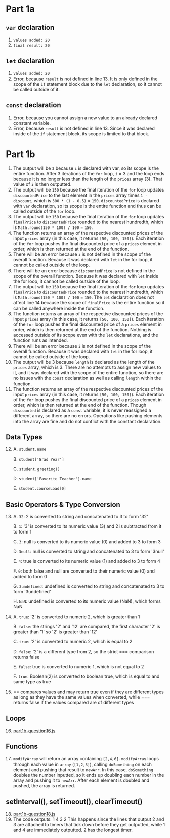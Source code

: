 # Part 1a

## `var` declaration

1. `values added: 20`
2. `final result: 20`

## `let` declaration

1. `values added: 20`
2. Error, because `result` is not defined in line 13. It is only defined in the scope of the `if` statement block due to the `let` declaration, so it cannot be called outside of it.

## `const` declaration

1. Error, because you cannot assign a new value to an already declared constant variable.
2. Error, because `result` is not defined in line 13. Since it was declared inside of the `if` statement block, its scope is limited to that block.

# Part 1b

1. The output will be `3` because `i` is declared with var, so its scope is the entire function. After 3 iterations of the `for` loop, `i` = 3 and the loop ends because it is no longer less than the length of the `prices` array (3). That value of `i` is then outputted.
2. The output will be `150` because the final iteration of the `for` loop updates `discountedPrice` to the last element in the `prices` array times `1 - discount`, which is `300 * (1 - 0.5)` = `150`. `discountedPrice` is declared with `var` declaration, so its scope is the entire function and thus can be called outside of the `for` loop.
3. The output will be `150` because the final iteration of the `for` loop updates `finalPrice` to `discountedPrice` rounded to the nearest hundredth, which is `Math.round(150 * 100) / 100` = `150`.
4. The function returns an array of the respective discounted prices of the input `prices` array (in this case, it returns `[50, 100, 150]`). Each iteration of the `for` loop pushes the final discounted price of a `prices` element in order, which is then returned at the end of the function.
5. There will be an error because `i` is not defined in the scope of the overall function. Because it was declared with `let` in the for loop, it cannot be called outside of the loop.
6. There will be an error because `discountedPrice` is not defined in the scope of the overall function. Because it was declared with `let` inside the for loop, it cannot be called outside of the loop.
7. The output will be `150` because the final iteration of the `for` loop updates `finalPrice` to `discountedPrice` rounded to the nearest hundredth, which is `Math.round(150 * 100) / 100` = `150`. The `let` declaration does not affect line 14 because the scope of `finalPrice` is the entire function so it can be called anywhere inside the function.
8. The function returns an array of the respective discounted prices of the input `prices` array (in this case, it returns `[50, 100, 150]`). Each iteration of the `for` loop pushes the final discounted price of a `prices` element in order, which is then returned at the end of the function. Nothing is accessed outside of its scope even with the `let` declarations, and the function runs as intended.
9. There will be an error because `i` is not defined in the scope of the overall function. Because it was declared with `let` in the for loop, it cannot be called outside of the loop.
10. The output will be 3 because `length` is declared as the length of the `prices` array, which is 3. There are no attempts to assign new values to it, and it was declared with the scope of the entire function, so there are no issues with the `const` declaration as well as calling `length` within the function.
11. The function returns an array of the respective discounted prices of the input `prices` array (in this case, it returns `[50, 100, 150]`). Each iteration of the `for` loop pushes the final discounted price of a `prices` element in order, which is then returned at the end of the function. Though `discounted` is declared as a `const` variable, it is never reassigned a different array, so there are no errors. Operations like pushing elements into the array are fine and do not conflict with the constant declaration.

## Data Types

12.
    A. `student.name`
    
    B. `student['Grad Year']`
    
    C. `student.greeting()`
    
    D. `student['Favorite Teacher'].name`
    
    E. `student.courseLoad[0]`

## Basic Operators & Type Conversion

13.
    A. `32`: 2 is converted to string and concatenated to 3 to form '32'
    
    B. `1`: '3' is converted to its numeric value (3) and 2 is subtracted from it to form 1
    
    C. `3`: null is converted to its numeric value (0) and added to 3 to form 3
    
    D. `3null`: null is converted to string and concatenated to 3 to form '3null'
    
    E. `4`: true is converted to its numeric value (1) and added to 3 to form 4
    
    F. `0`: both false and null are converted to their numeric value (0) and added to form 0
    
    G. `3undefined`: undefined is converted to string and concatenated to 3 to form '3undefined'
    
    H. `NaN`: undefined is converted to its numeric value (NaN), which forms NaN
    

14. 
    A. `true`: '2' is converted to numeric 2, which is greater than 1
    
    B. `false`: the strings '2' and '12' are compared, the first character '2' is greater than '1' so '2' is greater than '12'
    
    C. `true`: '2' is converted to numeric 2, which is equal to 2
    
    D. `false`: '2' is a different type from 2, so the strict === comparison returns false
    
    E. `false`: true is converted to numeric 1, which is not equal to 2
    
    F. `true`: Boolean(2) is converted to boolean true, which is equal to and same type as true
    
15. == compares values and may return true even if they are different types as long as they have the same values when converted, while === returns false if the values compared are of different types

## Loops

16. [part1b-question16.js](./part1b-question16.js)

## Functions

17. `modifyArray` will return an array containing `[2,4,6]`. `modifyArray` loops through each value in `array` (`[1,2,3]`), calling `doSomething` on each element and pushing that result to `newArr`. In this case, `doSomething` doubles the number inputted, so it ends up doubling each number in the array and pushing it to `newArr`. After each element is doubled and pushed, the array is returned.

## setInterval(), setTimeout(), clearTimeout()

18. [part1b-question18.js](./part1b-question18.js)
19. The code outputs:
    1
    4
    3
    2
    This happens since the lines that output 2 and 3 are attached to timers that tick down before they get outputted, while 1 and 4 are immediately outputted. 2 has the longest timer.
